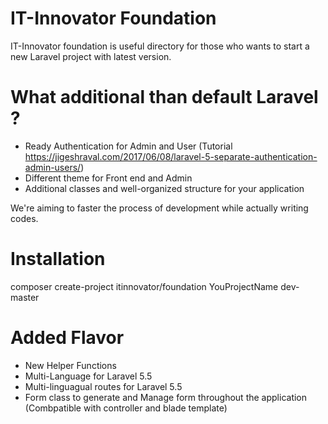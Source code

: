 # IT-Innovator Foundation
IT-Innovator foundation is useful directory for those who wants to start a new Laravel project with latest version.

# What additional than default Laravel ?
- Ready Authentication for Admin and User (Tutorial https://jigeshraval.com/2017/06/08/laravel-5-separate-authentication-admin-users/)
- Different theme for Front end and Admin
- Additional classes and well-organized structure for your application

We're aiming to faster the process of development while actually writing codes.

# Installation
composer create-project itinnovator/foundation YouProjectName dev-master

# Added Flavor
- New Helper Functions
- Multi-Language for Laravel 5.5
- Multi-linguagual routes for Laravel 5.5
- Form class to generate and Manage form throughout the application (Combpatible with controller and blade template)
